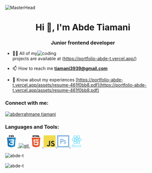 

![MasterHead](https://im4.ezgif.com/tmp/ezgif-4-190f6b8111.gif)

<h1 align="center">Hi 👋, I'm Abde Tiamani</h1>
<h3 align="center">Junior frontend developer</h3>
<img align="right" alt="coding" width="400" src="https://user-images.githubusercontent.com/74038190/219923809-b86dc415-a0c2-4a38-bc88-ad6cf06395a8.gif">

- 👨‍💻 All of my projects are available at (https://portfolio-abde-t.vercel.app/)

- 📫 How to reach me **tiamani3939@gmail.com**

- 📄 Know about my experiences [https://portfolio-abde-t.vercel.app/assets/resume-461f0bb8.pdf](https://portfolio-abde-t.vercel.app/assets/resume-461f0bb8.pdf)

<h3 align="left">Connect with me:</h3>
<p align="left">
<a href="https://linkedin.com/in/abderrahmane tiamani" target="blank"><img align="center" src="https://raw.githubusercontent.com/rahuldkjain/github-profile-readme-generator/master/src/images/icons/Social/linked-in-alt.svg" alt="abderrahmane tiamani" height="30" width="40" /></a>
</p>

<h3 align="left">Languages and Tools:</h3>
<p align="left"> <a href="https://www.w3schools.com/css/" target="_blank" rel="noreferrer"> <img src="https://raw.githubusercontent.com/devicons/devicon/master/icons/css3/css3-original-wordmark.svg" alt="css3" width="40" height="40"/> </a> <a href="https://git-scm.com/" target="_blank" rel="noreferrer"> <img src="https://www.vectorlogo.zone/logos/git-scm/git-scm-icon.svg" alt="git" width="40" height="40"/> </a> <a href="https://www.w3.org/html/" target="_blank" rel="noreferrer"> <img src="https://raw.githubusercontent.com/devicons/devicon/master/icons/html5/html5-original-wordmark.svg" alt="html5" width="40" height="40"/> </a> <a href="https://developer.mozilla.org/en-US/docs/Web/JavaScript" target="_blank" rel="noreferrer"> <img src="https://raw.githubusercontent.com/devicons/devicon/master/icons/javascript/javascript-original.svg" alt="javascript" width="40" height="40"/> </a> <a href="https://www.photoshop.com/en" target="_blank" rel="noreferrer"> <img src="https://raw.githubusercontent.com/devicons/devicon/master/icons/photoshop/photoshop-line.svg" alt="photoshop" width="40" height="40"/> </a> <a href="https://reactjs.org/" target="_blank" rel="noreferrer"> <img src="https://raw.githubusercontent.com/devicons/devicon/master/icons/react/react-original-wordmark.svg" alt="react" width="40" height="40"/> </a> </p>

<p><img align="center" src="https://github-readme-stats.vercel.app/api/top-langs?username=abde-t&show_icons=true&locale=en&layout=compact" alt="abde-t" /></p>

<p><img align="center" src="https://github-readme-streak-stats.herokuapp.com/?user=abde-t&" alt="abde-t" /></p>
